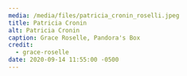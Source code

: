 ```yaml
---
media: /media/files/patricia_cronin_roselli.jpeg
title: Patricia Cronin
alt: Patricia Cronin
caption: Grace Roselle, Pandora's Box
credit:
  - grace-roselle
date: 2020-09-14 11:55:00 -0500
---
```


